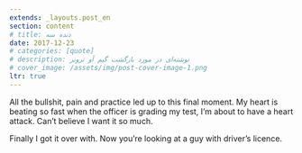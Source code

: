 ```yaml
---
extends: _layouts.post_en
section: content
# title: دنده سه
date: 2017-12-23
# categories: [quote]
# description: نوشته‌ای در مورد بازگشت گیم آو ترونز
# cover_image: /assets/img/post-cover-image-1.png
ltr: true
---
```





All the bullshit, pain and practice led up to this final moment. My heart is beating so fast when the officer is grading my test, I’m about to have a heart attack. Can’t believe I want it so much.

Finally I got it over with. Now you’re looking at a guy with driver’s licence.



